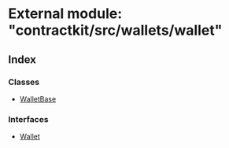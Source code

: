 # External module: "contractkit/src/wallets/wallet"

## Index

### Classes

* [WalletBase](../classes/_contractkit_src_wallets_wallet_.walletbase.md)

### Interfaces

* [Wallet](../interfaces/_contractkit_src_wallets_wallet_.wallet.md)
